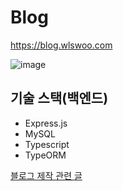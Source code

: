 # Blog

<https://blog.wlswoo.com>

![image](https://user-images.githubusercontent.com/49791336/77218791-74e79800-6b72-11ea-8143-432393410ec2.png)

## 기술 스택(백엔드)
- Express.js
- MySQL 
- Typescript
- TypeORM

[블로그 제작 관련 글](https://blog.wlswoo.com/4)